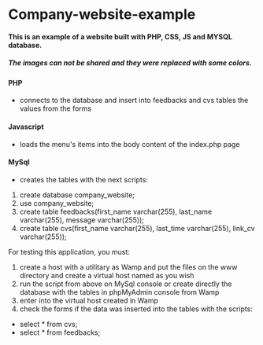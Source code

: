 # Company-website-example

#### This is an example of a website built with PHP, CSS, JS and MYSQL database.

##### The images can not be shared and they were replaced with some colors.

#### PHP
- connects to the database and insert into feedbacks and cvs tables the values from the forms

#### Javascript
- loads the menu's items into the body content of the index.php page

#### MySql
- creates the tables with the next scripts:
1. create database company_website;
2. use company_website;
3. create table feedbacks(first_name varchar(255), last_name varchar(255), message varchar(255));
4. create table cvs(first_name varchar(255), last_time varchar(255), link_cv varchar(255));

For testing this application, you must:
1. create a host with a utilitary as Wamp and put the files on the www directory and create a virtual host named as you wish
2. run the script from above on MySql console or create directly the database with the tables in phpMyAdmin console from Wamp
3. enter into the virtual host created in Wamp
4. check the forms if the data was inserted into the tables with the scripts:
- select * from cvs;
- select * from feedbacks;

